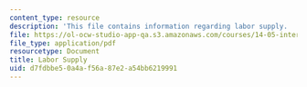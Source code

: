 ```yaml
---
content_type: resource
description: 'This file contains information regarding labor supply.  '
file: https://ol-ocw-studio-app-qa.s3.amazonaws.com/courses/14-05-intermediate-macroeconomics-spring-2013/d7fdbbe50a4af56a87e2a54bb6219991_MIT14_05S13_LecNot_labsupp.pdf
file_type: application/pdf
resourcetype: Document
title: Labor Supply
uid: d7fdbbe5-0a4a-f56a-87e2-a54bb6219991
---
```

